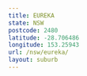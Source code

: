```yaml
---
title: EUREKA
state: NSW
postcode: 2480
latitude: -28.706486
longitude: 153.25943
url: /nsw/eureka/
layout: suburb
---
```

